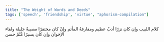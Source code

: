 ```yaml
---
title: "The Weight of Words and Deeds"
tags: ['speech', 'friendship', 'virtue', "aphorism-compilation"]
---
```


 كلام اللبيب وإن كان نزرًا أدبٌ عظيم ومقارفةُ المأثم وإنْ كان محتقرًا مصيبةٌ جليلة ولقاء الإخوان وإن كان يسيرًا غُنْمٌ حسن
